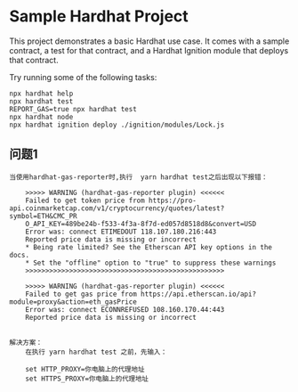 # Sample Hardhat Project

This project demonstrates a basic Hardhat use case. It comes with a sample contract, a test for that contract, and a Hardhat Ignition module that deploys that contract.

Try running some of the following tasks:

```shell
npx hardhat help
npx hardhat test
REPORT_GAS=true npx hardhat test
npx hardhat node
npx hardhat ignition deploy ./ignition/modules/Lock.js
```


## 问题1

```shell
当使用hardhat-gas-reporter时,执行  yarn hardhat test之后出现以下报错：

	>>>>> WARNING (hardhat-gas-reporter plugin) <<<<<<
	Failed to get token price from https://pro-api.coinmarketcap.com/v1/cryptocurrency/quotes/latest?symbol=ETH&CMC_PR
	O_API_KEY=489be24b-f533-4f3a-8f7d-ed057d8518d8&convert=USD
	Error was: connect ETIMEDOUT 118.107.180.216:443
	Reported price data is missing or incorrect
	* Being rate limited? See the Etherscan API key options in the docs.
	* Set the "offline" option to "true" to suppress these warnings
	>>>>>>>>>>>>>>>>>>>>>>>>>>>>>>>>>>>>>>>>>>>>>>>>>>

	>>>>> WARNING (hardhat-gas-reporter plugin) <<<<<<
	Failed to get gas price from https://api.etherscan.io/api?module=proxy&action=eth_gasPrice
	Error was: connect ECONNREFUSED 108.160.170.44:443
	Reported price data is missing or incorrect


解决方案：
	在执行 yarn hardhat test 之前，先输入：

	set HTTP_PROXY=你电脑上的代理地址
	set HTTPS_PROXY=你电脑上的代理地址

```
